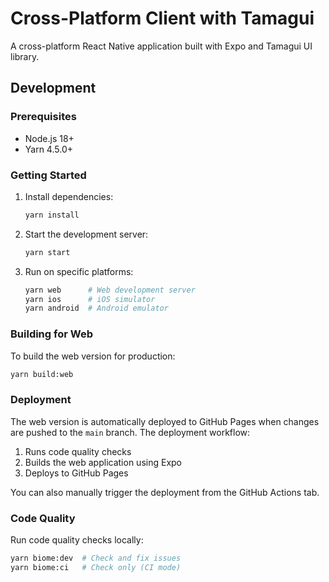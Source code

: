 # Cross-Platform Client with Tamagui

A cross-platform React Native application built with Expo and Tamagui UI library.

## Development

### Prerequisites

- Node.js 18+
- Yarn 4.5.0+

### Getting Started

1. Install dependencies:

   ```bash
   yarn install
   ```

2. Start the development server:

   ```bash
   yarn start
   ```

3. Run on specific platforms:
   ```bash
   yarn web      # Web development server
   yarn ios      # iOS simulator
   yarn android  # Android emulator
   ```

### Building for Web

To build the web version for production:

```bash
yarn build:web
```

### Deployment

The web version is automatically deployed to GitHub Pages when changes are pushed to the `main` branch. The deployment workflow:

1. Runs code quality checks
2. Builds the web application using Expo
3. Deploys to GitHub Pages

You can also manually trigger the deployment from the GitHub Actions tab.

### Code Quality

Run code quality checks locally:

```bash
yarn biome:dev  # Check and fix issues
yarn biome:ci   # Check only (CI mode)
```
